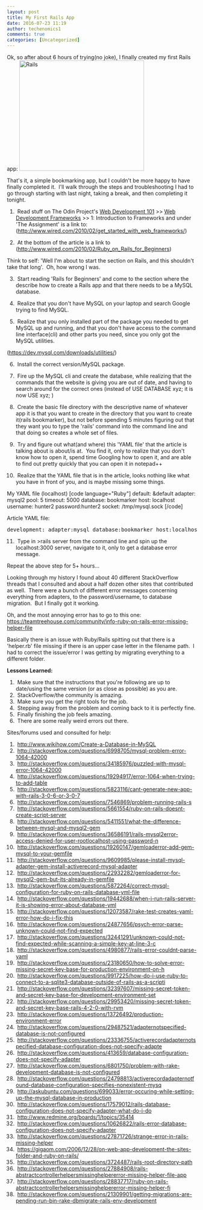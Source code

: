 ```yaml
---
layout: post
title: My First Rails App
date: 2016-07-23 11:19
author: techenomics1
comments: true
categories: [Uncategorized]
---
```

Ok, so after about 6 hours of trying(no joke), I finally created my first Rails app:
<img class="alignnone size-full wp-image-292" src="https://techenomicsblog.files.wordpress.com/2016/07/rails.jpg" alt="Rails" width="331" height="292" />

That's it, a simple bookmarking app, but I couldn't be more happy to have finally completed it.  I'll walk through the steps and troubleshooting I had to go through starting with last night, taking a break, and then completing it tonight.

1.  Read stuff on The Odin Project's
<a href="http://www.theodinproject.com/web-development-101">Web Development 101</a> &gt;&gt; <a href="http://www.theodinproject.com/web-development-101#section-web-development-frameworks">Web Development Frameworks</a> &gt;&gt; 1: Introduction to Frameworks and under 'The Assignment' is a link to:
(http://www.wired.com/2010/02/get_started_with_web_frameworks/)

2.  At the bottom of the article is a link to
(http://www.wired.com/2010/02/Ruby_on_Rails_for_Beginners)

Think to self: 'Well I'm about to start the section on Rails, and this shouldn't take that long'.  Oh, how wrong I was.

3.  Start reading 'Rails for Beginners' and come to the section where the describe how to create a Rails app and that there needs to be a MySQL database.

4.  Realize that you don't have MySQL on your laptop and search Google trying to find MySQL.

5.  Realize that you only installed part of the package you needed to get MySQL up and running, and that you don't have access to the command line interface(cli) and other parts you need, since you only got the MySQL utilities.

(https://dev.mysql.com/downloads/utilities/)

6.  Install the correct version/MySQL package.

7.  Fire up the MySQL cli and create the database, while realizing that the commands that the website is giving you are out of date, and having to search around for the correct ones (instead of USE DATABASE xyz; it is now USE xyz; )

8.  Create the basic file directory with the descriptive name of whatever app it is that you want to create in the directory that you want to create it(rails bookmarker), but not before spending 5 minutes figuring out that they want you to type the 'rails' command into the command line and that doing so creates a whole set of files.

9.  Try and figure out what(and where) this 'YAML file' that the article is talking about is about/is at.  You find it, only to realize that you don't know how to open it, spend time Googling how to open it, and are able to find out pretty quickly that you can open it in notepad++

10.  Realize that the YAML file that is in the article, looks nothing like what you have in front of you, and is maybe missing some things.

My YAML file (localhost)
[code language="Ruby"]
default: &amp;default
adapter: mysql2
pool: 5
timeout: 5000
database: bookmarker
host: localhost
username: hunter2
password:hunter2
socket: /tmp/mysql.sock
[/code]

Article YAML file:
<pre class="brush: js">development: adapter:mysql database:bookmarker host:localhost username:root password:''s3cr3t''</pre>
11.  Type in
&gt;rails server
from the command line and spin up the localhost:3000 server, navigate to it, only to get a database error message.

Repeat the above step for 5+ hours...

Looking through my history I found about 40 different StackOverflow threads that I consulted and about a half dozen other sites that contributed as well.  There were a bunch of different error messages concerning everything from adapters, to the password/username, to database migration.  But I finally got it working.

Oh, and the most annoying error has to go to this one:
https://teamtreehouse.com/community/info-ruby-on-rails-error-missing-helper-file

Basically there is an issue with Ruby/Rails spitting out that there is a 'helper.rb' file missing if there is an upper case letter in the filename path.  I had to correct the issue/error I was getting by migrating everything to a different folder.


<strong>Lessons Learned:</strong>
1.  Make sure that the instructions that you're following are up to date/using the same version (or as close as possible) as you are.
2.  StackOverflow/the community is amazing.
3.  Make sure you get the right tools for the job.
4.  Stepping away from the problem and coming back to it is perfectly fine.
5.  Finally finishing the job feels amazing.
6.  There are some really weird errors out there.

Sites/forums used and consulted for help:

1.  http://www.wikihow.com/Create-a-Database-in-MySQL
2.  http://stackoverflow.com/questions/6998705/mysql-problem-error-1064-42000
3.  http://stackoverflow.com/questions/34185976/puzzled-with-mysql-error-1064-42000
4.  http://stackoverflow.com/questions/19294917/error-1064-when-trying-to-add-table
5.  http://stackoverflow.com/questions/5823116/cant-generate-new-app-with-rails-3-0-6-or-3-0-7
6.  http://stackoverflow.com/questions/7546869/problem-running-rails-s
7.  http://stackoverflow.com/questions/5661554/ruby-on-rails-doesnt-create-script-server
8.  http://stackoverflow.com/questions/5411551/what-the-difference-between-mysql-and-mysql2-gem
9.  http://stackoverflow.com/questions/36586191/rails-mysql2error-access-denied-for-user-rootlocalhost-using-password-n
10.  http://stackoverflow.com/questions/19260147/gemloaderror-add-gem-mysql-to-your-gemfile
11.  http://stackoverflow.com/questions/9609985/please-install-mysql-adapter-gem-install-activerecord-mysql-adapter
12.  http://stackoverflow.com/questions/22932282/gemloaderror-for-mysql2-gem-but-its-already-in-gemfile
13.  http://stackoverflow.com/questions/5872264/correct-mysql-configuration-for-ruby-on-rails-database-yml-file
14.  http://stackoverflow.com/questions/19442688/when-i-run-rails-server-it-is-showing-error-about-database-yml
15.  http://stackoverflow.com/questions/12073587/rake-test-creates-yaml-error-how-do-i-fix-this
16.  http://stackoverflow.com/questions/24877656/psych-error-parse-unknown-could-not-find-expected
17.  http://stackoverflow.com/questions/32441291/unknown-could-not-find-expected-while-scanning-a-simple-key-at-line-3-c
18.  http://stackoverflow.com/questions/4980877/rails-error-couldnt-parse-yaml
19.  http://stackoverflow.com/questions/23180650/how-to-solve-error-missing-secret-key-base-for-production-environment-on-h
20.  http://stackoverflow.com/questions/9917225/how-do-i-use-ruby-to-connect-to-a-sqlite3-database-outside-of-rails-as-a-scripti
21.  http://stackoverflow.com/questions/32397607/missing-secret-token-and-secret-key-base-for-development-environment-set
22.  http://stackoverflow.com/questions/29953420/missing-secret-token-and-secret-key-base-rails-4-2-0-with-rvm
23.  http://stackoverflow.com/questions/13726492/production-environment-error
24.  http://stackoverflow.com/questions/29487521/adapternotspecified-database-is-not-configured
25.  http://stackoverflow.com/questions/23336755/activerecordadapternotspecified-database-configuration-does-not-specify-adapte
26.  http://stackoverflow.com/questions/413659/database-configuration-does-not-specify-adapter
27.  http://stackoverflow.com/questions/6801750/problem-with-rake-development-database-is-not-configured
28.  http://stackoverflow.com/questions/24798813/activerecordadapternotfound-database-configuration-specifies-nonexistent-mysq
29.  http://askubuntu.com/questions/699033/error-occuring-while-setting-up-the-mysql-database-in-production
30.  http://stackoverflow.com/questions/17579012/rails-database-configuration-does-not-specify-adapter-what-do-i-do
31.  http://www.redmine.org/boards/1/topics/35414
32.  http://stackoverflow.com/questions/10626822/rails-error-database-configuration-does-not-specify-adapter
33.  http://stackoverflow.com/questions/27871726/strange-error-in-rails-missing-helper
34.  https://gigaom.com/2006/12/28/on-web-app-development-the-sites-folder-and-ruby-on-rails/
35.  http://stackoverflow.com/questions/3724487/rails-root-directory-path
36.  http://stackoverflow.com/questions/27884908/rails-abstractcontrollerhelpersmissinghelpererror-missing-helper-file-app
37.  http://stackoverflow.com/questions/28837717/ruby-on-rails-abstractcontrollerhelpersmissinghelpererror-missing-helper-fi
38.  http://stackoverflow.com/questions/21309901/getting-migrations-are-pending-run-bin-rake-dbmigrate-rails-env-development

&nbsp;

&nbsp;

&nbsp;
